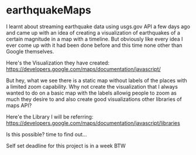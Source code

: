 # earthquakeMaps

I learnt about streaming earthquake data using usgs.gov API a few days ago
and came up with an idea of creating a visualization of earthquakes of a 
certain magnitude in a map with a timeline. But obviously like every idea I ever come up with
it had been done before and this time none other than Google themselves.

Here's the Visualization they have created:
https://developers.google.com/maps/documentation/javascript/

But hey, what we see there is a static map without labels of the places with a limited zoom capability.
Why not create the visualization that I always wanted to do on a basic map with the labels allowig people to 
zoom as much they desire to and also create good visualizations other libraries of maps API?

Here'e the Library I will be referring:
https://developers.google.com/maps/documentation/javascript/libraries

Is this possible? time to find out...

Self set deadline for this project is in a week BTW
